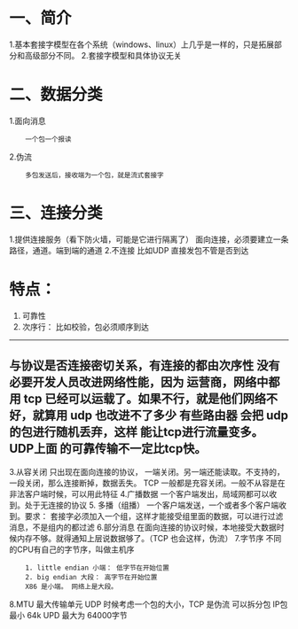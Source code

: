 # 一、简介
1.基本套接字模型在各个系统（windows、linux）上几乎是一样的，只是拓展部分和高级部分不同。
2.套接字模型和具体协议无关
# 二、数据分类
1.面向消息
```
    一个包一个报读
```
2.伪流
```
    多包发送后，接收端为一个包，就是流式套接字
```
# 三、连接分类
1.提供连接服务（看下防火墙，可能是它进行隔离了）
    面向连接，必须要建立一条路径，通道。端到端的通道
2.不连接
    比如UDP 直接发包不管是否到达
# 特点：
1. 可靠性
2. 次序行： 比如校验，包必须顺序到达
---
与协议是否连接密切关系，有连接的都由次序性
没有必要开发人员改进网络性能，因为 运营商，网络中都用 tcp 已经可以运载了。如果不行，就是他们网络不好，就算用 udp 也改进不了多少
有些路由器 会把 udp 的包进行随机丢弃，这样 能让tcp进行流量变多。
UDP上面 的可靠传输不一定比tcp快。
---
3.从容关闭
只出现在面向连接的协议， 一端关闭。另一端还能读取。不支持的，一段关闭，那么连接断掉，数据丢失。 TCP 一般都是充容关闭。一般不从容是在非法客户端时候，可以用此特征
4.广播数据
一个客户端发出，局域网都可以收到。处于无连接的协议
5. 多播（组播）
一个客户端发送，一个或者多个客户端收到。要求： 套接字必须加入一个组，这样才能接受组里面的数据，可以进行过滤消息，不是组内的都过滤
6.部分消息
在面向连接的协议时候，本地接受大数据时候内存不够。就得通知上层说数据够了。（TCP 也会这样，伪流）
7.字节序
不同的CPU有自己的字节序，叫做主机序
```
    1. little endian 小端： 低字节在开始位置
    2. big endian 大段： 高字节在开始位置
    X86 是小端。 网络上是大段。
```
8.MTU 最大传输单元
UDP 时候考虑一个包的大小，TCP 是伪流 可以拆分包
IP包最小 64k UPD 最大为 64000字节